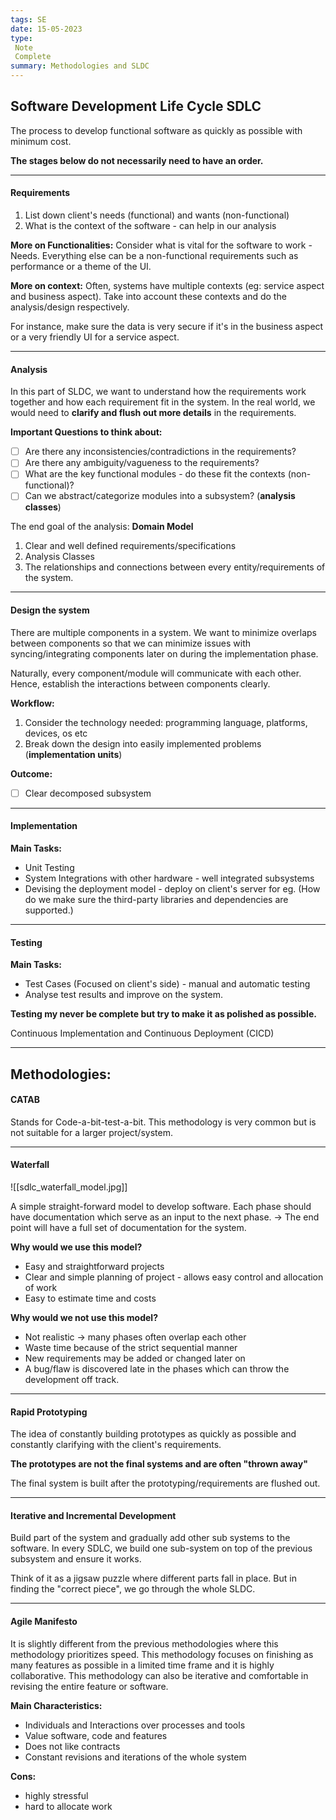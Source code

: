 ```yaml
---
tags: SE
date: 15-05-2023
type: 
 Note
 Complete
summary: Methodologies and SLDC
---
```

## Software Development Life Cycle SDLC
The process to develop functional software as quickly as possible with minimum cost.

**The stages below do not necessarily need to have an order.**

---

#### Requirements
1. List down client's needs (functional) and wants (non-functional)
2. What is the context of the software - can help in our analysis

**More on Functionalities:**
Consider what is vital for the software to work - Needs. Everything else can be a non-functional requirements such as performance or a theme of the UI.

**More on context:**
Often, systems have multiple contexts (eg: service aspect and business aspect). Take into account these contexts and do the analysis/design respectively.

For instance, make sure the data is very secure if it's in the business aspect or a very friendly UI for a service aspect.

---

#### Analysis
In this part of SLDC, we want to understand how the requirements work together and how each requirement fit in the system. In the real world, we would need to **clarify and flush out more details** in the requirements.

**Important Questions to think about:**
- [ ] Are there any inconsistencies/contradictions in the requirements?
- [ ] Are there any ambiguity/vagueness to the requirements? 
- [ ] What are the key functional modules - do these fit the contexts (non-functional)?
- [ ] Can we abstract/categorize modules into a subsystem? (**analysis classes**)

The end goal of the analysis: **Domain Model**
1. Clear and well defined requirements/specifications
2. Analysis Classes
3. The relationships and connections between every entity/requirements of the system.


---

#### Design the system

There are multiple components in a system. We want to minimize overlaps between components so that we can minimize issues with syncing/integrating components later on during the implementation phase.

Naturally, every component/module will communicate with each other. Hence, establish the interactions between components clearly.

**Workflow:**
1. Consider the technology needed: programming language, platforms, devices, os etc
2. Break down the design into easily implemented problems (**implementation units**)

**Outcome:**

- [ ] Clear decomposed subsystem

---

#### Implementation

**Main Tasks:**
- Unit Testing
- System Integrations with other hardware - well integrated subsystems
- Devising the deployment model - deploy on client's server for eg. (How do we make sure the third-party libraries and dependencies are supported.)

---

#### Testing

**Main Tasks:**
- Test Cases (Focused on client's side) - manual and automatic testing
- Analyse test results and improve on the system.

**Testing my never be complete but try to make it as polished as possible.**

Continuous Implementation and Continuous Deployment (CICD)

---

## Methodologies:

#### CATAB
Stands for Code-a-bit-test-a-bit. This methodology is very common but is not suitable for a larger project/system.

---

#### Waterfall

![[sdlc_waterfall_model.jpg]]

A simple straight-forward model to develop software. Each phase should have documentation which serve as an input to the next phase. -> The end point will have a full set of documentation for the system.

**Why would we use this model?**
- Easy and straightforward projects
- Clear and simple planning of project - allows easy control and allocation of work
- Easy to estimate time and costs

**Why would we not use this model?**
- Not realistic -> many phases often overlap each other
- Waste time because of the strict sequential manner
- New requirements may be added or changed later on
- A bug/flaw is discovered late in the phases which can throw the development off track.

---

#### Rapid Prototyping

The idea of constantly building prototypes as quickly as possible and constantly clarifying with the client's requirements.

**The prototypes are not the final systems and are often "thrown away"**

The final system is built after the prototyping/requirements are flushed out.


---

#### Iterative and Incremental Development

Build part of the system and gradually add other sub systems to the software. In every SDLC, we build one sub-system on top of the previous subsystem and ensure it works.

Think of it as a jigsaw puzzle where different parts fall in place. But in finding the "correct piece", we go through the whole SLDC.

---

#### Agile Manifesto

It is slightly different from the previous methodologies where this methodology prioritizes speed. This methodology focuses on finishing as many features as possible in a limited time frame and it is highly collaborative. This methodology can also be iterative and comfortable in revising the entire feature or software.

**Main Characteristics:**
- Individuals and Interactions over processes and tools
- Value software, code and features
- Does not like contracts
- Constant revisions and iterations of the whole system

**Cons:**
- highly stressful
- hard to allocate work